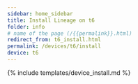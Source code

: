 ```yaml
---
sidebar: home_sidebar
title: Install Lineage on t6
folder: info
# name of the page (/{{permalink}}.html)
redirect_from: t6_install.html
permalink: /devices/t6/install
device: t6
---
```

{% include templates/device_install.md %}
